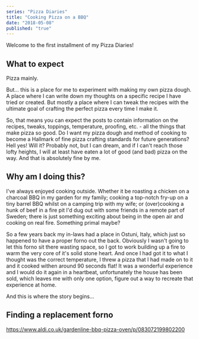 ```yaml
---
series: "Pizza Diaries"
title: "Cooking Pizza on a BBQ"
date: "2018-05-08"
published: "true"
---
```


Welcome to the first installment of my Pizza Diaries!

## What to expect

Pizza mainly.

But... this is a place for me to experiment with making my own pizza dough. A place where I can write down my thoughts on a specific recipe I have tried or created. But mostly a place where I can tweak the recipes with the ultimate goal of crafting the perfect pizza every time I make it. 

So, that means you can expect the posts to contain information on the recipes, tweaks, toppings, temperature, proofing, etc. - all the things that make pizza so good. Do I want my pizza dough and method of cooking to become a Hallmark of fine pizza crafting standards for future generations? Hell yes! Will it? Probably not, but I can dream, and if I can't reach those lofty heights, I will at least have eaten a lot of good (and bad) pizza on the way. And that is absolutely fine by me.

## Why am I doing this? 

I've always enjoyed cooking outside. Whether it be roasting a chicken on a charcoal BBQ in my garden for my family; cooking a top-notch fry-up on a tiny barrel BBQ whilst on a camping trip with my wife; or (over)cooking a hunk of beef in a fire pit I'd dug out with some friends in a remote part of Sweden; there is just something exciting about being in the open air and cooking on real fire. Something primal maybe? 

So a few years back my in-laws had a place in Ostuni, Italy, which just so happened to have a proper forno out the back. Obviously I wasn't going to let this forno sit there wasting space, so I got to work building up a fire to warm the very core of it's solid stone heart. And once I had got it to what I thought was the correct temperature, I threw a pizza that I had made on to it and it cooked withen around 90 seconds flat! It was a wonderful experience and I would do it again in a heartbeat, unfortunately the house has been sold, which leaves me with only one option, figure out a way to recreate that experience at home.

And this is where the story begins...

## Finding a replacement forno

https://www.aldi.co.uk/gardenline-bbq-pizza-oven/p/083072199802200